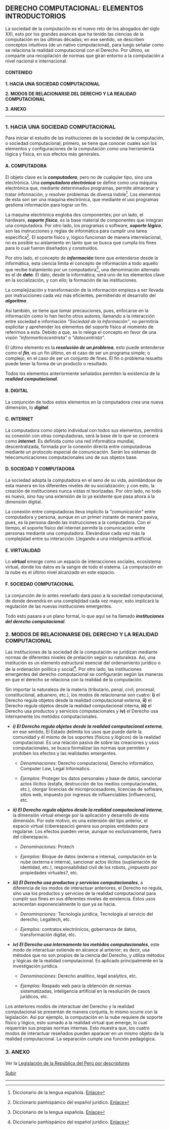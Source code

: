## DERECHO COMPUTACIONAL: ELEMENTOS INTRODUCTORIOS
La sociedad de la computación es el nuevo reto de los abogados del siglo XXI, esto por los grandes avances que ha tenido las ciencias de la computación en las últimas décadas; en ese sentido, se describen conceptos intuitivos (de un nativo computacional), para luego señalar como se relaciona la realidad computacional con el Derecho. Por último, se comparte una recopilación de normas que giran entorno a la computación a nivel nacional e internacional.  

#### CONTENIDO
**1. HACIA UNA SOCIEDAD COMPUTACIONAL**

**2. MODOS DE RELACIONARSE DEL DERECHO Y LA REALIDAD COMPUTACIONAL**

**3. ANEXO**

---

### 1. HACIA UNA SOCIEDAD COMPUTACIONAL  
Para iniciar el estudio de las instituciones de la sociedad de la computación, o sociedad computacional; primero, se tiene que conocer cuales son los elementos y configuraciones de la computación como una herramienta lógica y física, en sus efectos más generales.

#### A. COMPUTADORA
El objeto clave es la ***computadora***, pero no de cualquier tipo, sino una electrónica. Una ***computadora electrónica*** se define como una máquina electrónica que, mediante determinados programas, permite almacenar y tratar información, y resolver problemas de diversa índole[^1]. Los elementos de esta son ser una maquina electrónica, que mediante el uso programas gestiona información para lograr un fin. 

La maquina electrónica engloba dos componentes; por un lado, el hardware, ***soporte físico***, es la base material de componentes que integran una computadora. Por otro lado, los programas o software, ***soporte lógico***, son las instrucciones y reglas de informática para cumplir una tarea especifica[^2]. El soporte físico y, lógico funcionan de manera interrelacional, no es posible su aislamiento en tanto que se busca que cumpla los fines para lo cual fueron diseñados y construidos. 

Por otro lado, el concepto de ***información*** tiene que entenderse desde la informática, esta ciencia limita el concepto de información a todo aquello que recibe tratamiento por un computadora[^1], una denominación alternato es el de ***dato***. El dato, desde la informática, será uno de los elementos clave en la socialización, y con ello; la formación de las instituciones. 

La complejización y transformación de la información empieza a ser llevada por instrucciones cada vez más eficientes, permitiendo el desarrollo del ***algoritmo***. 

Así también, se tiene que tomar precauciones, pues, enfocarse en la información como lo han hecho otros autores, llamando a la interacción entre sociedad e información *"Sociedad de la Información"*, no permitiría explicitar y aprehender los elementos del soporte físico al momento de referirnos a esta. Debido a que, se lo relega el concepto en favor de una visión *"informarticocentrista"* o *"datocentrista"*. 

El último elemento es la ***resolución de un problema***, esto puede entenderse como el ***fin***, es un fin último, en el caso de ser un programa simple; o complejo, en el caso de ser un conjunto de fines. El fin o problema resuelto puede tener la forma de un producto o resultado. 

Todos los elementos anteriormente señalados permiten la existencia de la ***realidad computacional***. 

#### B. DIGITAL
La conjunción de todos estos elementos en la computadora crea una nueva dimensión, lo ***digital***. 

#### C. INTERNET
La computadora como objeto individual con todos sus elementos, permitirá su conexión con otras computadoras, será la base de lo que se conocerá como ***internet***. Es definida como una red informática mundial, descentralizada, formada por la conexión directa entre computadoras mediante un protocolo especial de comunicación. Serán los sistemas de telecomunicaciones computacionales uno de sus objetos base. 

#### D. SOCIEDAD Y COMPUTADORA
La sociedad adopta la computadora en el seno de su vida, asimilándose de esta manera en los diferentes niveles de su socialización; y con esto, la creación de instituciones nunca vistas ni teorizadas. Por otro lado, no todo es nuevo, sino hay una extensión de lo ya existente que pasa ahora a la dimensión digital.

La conexión entre computadoras lleva implícito la *"comunicación"* entre computadora y persona, aunque en un primer instante de manera pasiva, pues, es la persona dando las instrucciones a la computadora. Con el tiempo, el soporte físico del internet permite la comunicación entre personas mediante una computadora. Elevándose cada vez más la complejidad entre su interacción. Llegando a una inteligencia artificial. 

#### E. VIRTUALIDAD
Lo ***virtual*** emerge como un espacio de interacciones sociales, ecosistema virtual, donde los datos es la sangre de todo el sistema. La computación en la nube es el último nivel alcanzado en este espacio.

#### F. SOCIEDAD COMPUTACIONAL
La conjunción de lo antes reseñado dará paso a la sociedad computacional, de donde devendrá en una complejidad cada vez mayor, esto implicará la regulación de las nuevas instituciones emergentes. 

Todo esto pasara a un plano formal, lo que aquí se ha llamado ***instituciones del derecho computacional***. 


### 2. MODOS DE RELACIONARSE DEL DERECHO Y LA REALIDAD COMPUTACIONAL
Las instituciones de la sociedad de la computación se juridizan mediante normas de diferentes niveles de prelación según su naturaleza. Así, una institución es un elemento estructural esencial del ordenamiento jurídico o de la ordenación política y social[^2]. Por otro lado, las instituciones emergentes del derecho computacional se configurarán según las maneras en que el derecho se relaciona con la realidad de la computación. 

Sin importar la naturaleza de la materia (tributario, penal, civil, procesal, constitucional, aduanero, etc.), los modos de relacionarse son cuatro: **i)** el Derecho regula objetos desde la realidad computacional externa, **ii)** el Derecho regula objetos desde la realidad computacional interna, **iii)** el Derecho usa productos y servicios computacionales y **iv)** el Derecho usa internamente los metódos computacionales. 
		
- ***i) El Derecho regula objetos desde la realidad computacional externa***, en ese sentido, El Estado delimita los usos que puede darle la comunidad y él mismo de los soportes (físicos y lógicos) de la realidad computacional. Es una relación pasiva de sobre las creaciones y usos computacionales, se busca formalizar las normas que permiten y prohiben los efectos y  las realidades emergentes. 

	- *Denominaciones:* Derecho computacional, Derecho informático, Computer Law, Legal Informatics. 
		
	- *Ejemplos:* Proteger los datos personales y base de datos, sancionar actos ilícitos (estafa, destrucción de los medios computacionales, etc.), otorgar licencias de microprocesadores, licencias de software, sitios web, impuesto por ingresos de influenciables (influencers), etc.



- ***ii) El Derecho regula objetos desde la realidad computacional interna***, la dimensión virtual emerge por la aplicación y desarrollo de esta dimensión. Por este motivo, es una extensión del tipo anterior, el espacio virtual (ciberespacio) genera sus propias entidades para regularse. Los efectos pueden verse, aunque no exclusivamente, fuera del ciberespacio. 
	
	- *Denominaciones:* Protech 
		
	- *Ejemplos:* Bloque de datos (externa e interna), computación en la nube (externa e interna), sancionar actos ilícitos (suplantación de identidad, etc.), responsabilidad civil de los robots, ¿impuesto por propiedades virtuales?, etc. 



- ***iii) El Derecho usa productos y servicios computacionales***, a diferencia de los modos de interactuar anteriores, el Derecho  no regula, sino usa los productos y servicios de la realidad computacional para cumplir sus fines en sus diferentes niveles de existencia. Estos usos acrecentan exponencialmente lo que ya se hacia. 

	- *Denominaciones:* Tecnología jurídica, Tecnología al servicio del derecho, Legaltech, etc.  

	- *Ejemplos:* contratos electrónicos, gobernanza de datos, transformación digital, etc. 



- ***iv) El Derecho usa internamente los metódos computacionales***, este modo de interactuar extiende en alcance al anterior; es decir, usa métodos que no son propios de la ciencia del Derecho, y utiliza métodos y lógicas de la realidad computacional. Es aplicado principalmente en la investigación jurídica. 
	
	- *Denominaciones:* Derecho analítico, legal analytics, etc. 

	- *Ejemplos:* Raspado web para la obtención de normas sistematizadas, inteligencia artificial en la resolución de casos jurídicos, etc. 



Los anteriores modos de interactuar del Derecho y la realidad computacional se presentan de manera conjunta, lo mismo ocurre con la legislación. Así por ejemplo, la computación en la nube requiere de soporte físico y lógico, esto sumado a la realidad virtual que emerge, lo cual requerirán sus propias normas internas. Esto muestra que, los cuatro modos de interactuar reseñados pueden aparacer en un mismo objeto de la realidad computacional. La separación cumple una función pedagógica.

### 3. ANEXO 


Ver la [Legislación de la República del Perú por descriptores](https://www.informatica-juridica.com/legislacion/legislacion-republica-del-peru-por-descriptores/)

[Subir](#top)

---

[^1]: Diccionario de la lengua española. [Enlace](https://dle.rae.es/)
[^2]: Diccionario panhispánico del español jurídico. [Enlace](https://dpej.rae.es/)
[^3]: Wikipedia. [Enlace](https://es.wikipedia.org/wiki/Wikipedia:Portada) 
